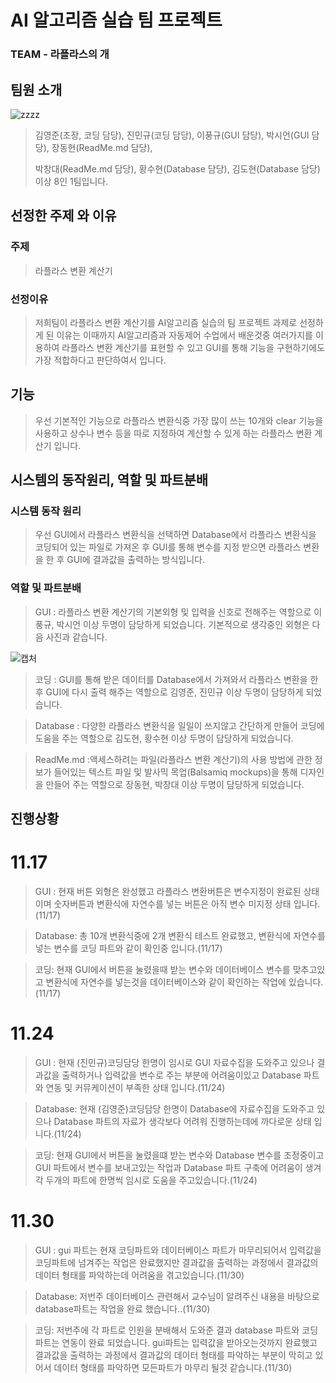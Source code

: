 # AI 알고리즘 실습 팀 프로젝트
### TEAM - 라플라스의 개
## 팀원 소개
![zzzz](https://user-images.githubusercontent.com/89188607/141059040-12b4b387-5c34-465b-847c-3564cfa2f547.JPG)


> 김영준(조장, 코딩 담당), 
> 진민규(코딩 담당),
> 이풍규(GUI 담당), 
> 박시언(GUI 담당), 
> 장동현(ReadMe.md 담당),
>
>
> 박창대(ReadMe.md 담당), 
> 황수현(Database 담당), 
> 김도현(Database 담당) 
> 이상 8인 1팀입니다.                     
## 선정한 주제 와 이유
### 주제
> 라플라스 변환 계산기
### 선정이유
> 저희팀이 라플라스 변환 계산기를 AI알고리즘 실습의 팀 프로젝트 과제로 선정하게 된 이유는 이때까지 AI알고리즘과 자동제어 수업에서 배운것중 여러가지를 이용하여 라플라스 변환 계산기를 표현할 수 있고 GUI를 통해 기능을 구현하기에도 가장 적합하다고 판단하여서 입니다.
## 기능
> 우선 기본적인 기능으로 라플라스 변환식중 가장 많이 쓰는 10개와 clear 기능을 사용하고 상수나 변수 등을 따로 지정하여 계산할 수 있게 하는 라플라스 변환 계산기 입니다.
## 시스템의 동작원리, 역할 및 파트분배
### 시스템 동작 원리
>우선 GUI에서 라플라스 변환식을 선택하면 Database에서 라플라스 변환식을 코딩되어 있는 파일로 가져온 후 GUI를 통해 변수를 지정 받으면 라플라스 변환을 한 후 GUI에 결과값을 출력하는 방식입니다.
### 역할 및 파트분배
> GUI : 라플라스 변환 계산기의 기본외형 및 입력을 신호로 전해주는 역할으로 이풍규, 박시언 이상 두명이 담당하게 되었습니다. 기본적으로 생각중인 외형은 다음 사진과 같습니다.


![캡처](https://user-images.githubusercontent.com/89117676/141061140-fc46bf2d-56b8-4dea-8fa9-573153ffee0c.JPG)



> 코딩 : GUI를 통해 받은 데이터를 Database에서 가져와서 라플라스 변환을 한 후 GUI에 다시 출력 해주는 역할으로 김영준, 진민규 이상 두명이 담당하게 되었습니다.


> Database : 다양한 라플라스 변환식을 일일이 쓰지않고 간단하게 만들어 코딩에 도움을 주는 역할으로 김도현, 황수현 이상 두명이 담당하게 되었습니다.


> ReadMe.md :액세스하려는 파일(라플라스 변환 계산기)의 사용 방법에 관한 정보가 들어있는 텍스트 파일 및 발사믹 목업(Balsamiq mockups)을 통해 디자인을 만들어 주는 역할으로 장동현, 박창대 이상 두명이 담당하게 되었습니다.

## 진행상황
# 11.17
> GUI : 현재 버튼 외형은 완성했고 라플라스 변환버튼은 변수지정이 완료된 상태이며 숫자버튼과 변환식에 자연수를 넣는 버튼은 아직 변수 미지정 상태 입니다.(11/17)

> Database: 총 10개 변환식중에 2개 변환식 테스트 완료했고, 변환식에 자연수를 넣는 변수를 코딩 파트와 같이 확인중 입니다.(11/17)

> 코딩: 현재 GUI에서 버튼을 눌렸을때 받는 변수와 데이터베이스 변수를 맞추고있고 변환식에 자연수를 넣는것을 데이터베이스와 같이 확인하는 작업에 있습니다.(11/17)
# 11.24
> GUI : 현재 (진민규)코딩담당 한명이 임시로 GUI 자료수집을 도와주고 있으나 결과값을 출력하거나 입력값을 변수로 주는 부분에 어려움이있고
>       Database 파트와 연동 및 커뮤케이션이 부족한 상태 입니다.(11/24)

> Database: 현재 (김영준)코딩담당 한명이 Database에 자료수집을 도와주고 있으나 Database 파트의 자료가 생각보다 어려워 진행하는데에 까다로운 상태 입니다.(11/24)

> 코딩: 현재 GUI에서 버튼을 눌렸을떄 받는 변수와 Database 변수를 조정중이고 GUI 파트에서 변수를 보내고있는 작업과 Database 파트 구축에 어려움이 생겨
>       각 두개의 파트에 한명씩 임시로 도움을 주고있습니다.(11/24)
# 11.30
> GUI : gui 파트는 현재 코딩파트와 데이터베이스 파트가 마무리되어서 입력값을 코딩파트에 넘겨주는 작업은 완료했지만 결과값을 출력하는 과정에서 결과값의
> 데이터 형태를 파악하는데 어려움을 겪고있습니다.(11/30)

> Database: 저번주 데이터베이스 관련해서 교수님이 알려주신 내용을 바탕으로 database파트는 작업을 완료 했습니다..(11/30)

> 코딩: 저번주에 각 파트로 인원을 분배해서 도와준 결과 database 파트와 코딩파트는 연동이 완료 되었습니다. gui파트는 입력값을 받아오는것까지 완료했고 결과값을 출력하는 과정에서
> 결과값의 데이터 형태를 파악하는 부분이 막히고 있어서 데이터 형태를 파악하면 모든파트가 마무리 될것 같습니다.(11/30)
